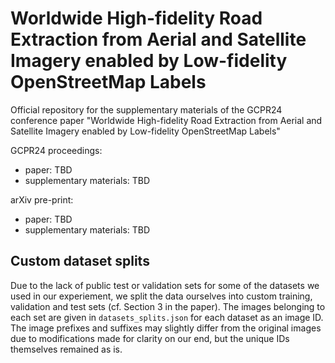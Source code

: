 # Worldwide High-fidelity Road Extraction from Aerial and Satellite Imagery enabled by Low-fidelity OpenStreetMap Labels
Official repository for the supplementary materials of the GCPR24 conference paper "Worldwide High-fidelity Road Extraction from Aerial and Satellite Imagery enabled by Low-fidelity OpenStreetMap Labels"

GCPR24 proceedings:
- paper: TBD
- supplementary materials: TBD

arXiv pre-print:
- paper: TBD
- supplementary materials: TBD

## Custom dataset splits

Due to the lack of public test or validation sets for some of the datasets we used in our experiement, we split the data ourselves into custom training, validation and test sets (cf. Section 3 in the paper). The images belonging to each set are given in `datasets_splits.json` for each dataset as an image ID. The image prefixes and suffixes may slightly differ from the original images due to modifications made for clarity on our end, but the unique IDs themselves remained as is.
